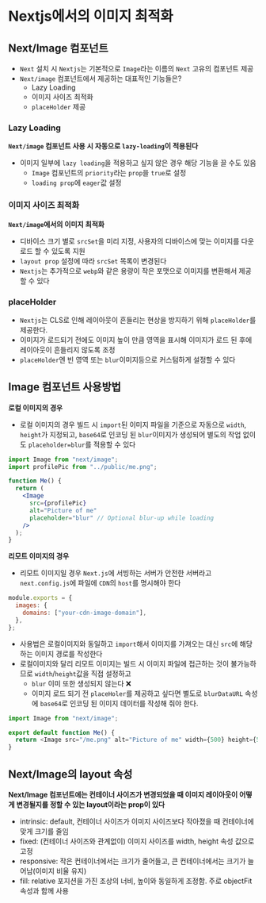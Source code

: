 # Nextjs에서의 이미지 최적화

## Next/Image 컴포넌트

- `Next` 설치 시 `Nextjs`는 기본적으로 `Image`라는 이름의 `Next` 고유의 컴포넌트 제공
- `Next/image` 컴포넌트에서 제공하는 대표적인 기능들은?
  - Lazy Loading
  - 이미지 사이즈 최적화
  - `placeHolder` 제공

### Lazy Loading

**`Next/image` 컴포넌트 사용 시 자동으로 `lazy-loading`이 적용된다**

- 이미지 일부에 `lazy loading`을 적용하고 싶지 않은 경우 해당 기능을 끌 수도 있음
  - `Image` 컴포넌트의 `priority`라는 `prop`을 `true`로 설정
  - `loading prop`에 `eager`값 설정

### 이미지 사이즈 최적화

**`Next/image`에서의 이미지 최적화**

- 디바이스 크기 별로 `srcSet`을 미리 지정, 사용자의 디바이스에 맞는 이미지를 다운로드 할 수 있도록 지원
- `layout prop` 설정에 따라 `srcSet` 목록이 변경된다
- `Nextjs`는 추가적으로 `webp`와 같은 용량이 작은 포맷으로 이미지를 변환해서 제공할 수 있다

### placeHolder

- `Nextjs`는 CLS로 인해 레이아웃이 흔들리는 현상을 방지하기 위해 `placeHolder`를 제공한다.
- 이미지가 로드되기 전에도 이미지 높이 만큼 영역을 표시해 이미지가 로드 된 후에 레이아웃이 흔들리지 않도록 조정
- `placeHolder`엔 빈 영역 또는 `blur`이미지등으로 커스텀하게 설정할 수 있다

## Image 컴포넌트 사용방법

**로컬 이미지의 경우**

- 로컬 이미지의 경우 빌드 시 `import`된 이미지 파일을 기준으로 자동으로 `width`, `height`가 지정되고, `base64`로 인코딩 된 `blur`이미지가 생성되어 별도의 작업 없이도 `placeholder=blur`를 적용할 수 있다

```jsx
import Image from "next/image";
import profilePic from "../public/me.png";

function Me() {
  return (
    <Image
      src={profilePic}
      alt="Picture of me"
      placeholder="blur" // Optional blur-up while loading
    />
  );
}
```

**리모트 이미지의 경우**

- 리모트 이미지일 경우 `Next.js`에 서빙하는 서버가 안전한 서버라고 `next.config.js`에 파일에 `CDN`의 `host`를 명시해야 한다

```js
module.exports = {
  images: {
    domains: ["your-cdn-image-domain"],
  },
};
```

- 사용법은 로컬이미지와 동일하고 `import`해서 이미지를 가져오는 대신 `src`에 해당하는 이미지 경로를 작성한다
- 로컬이미지와 달리 리모트 이미지는 빌드 시 이미지 파일에 접근하는 것이 불가능하므로 `width`/`height`값을 직접 설정하고
  - `blur` 이미 또한 생성되지 않는다 ❌
  - 이미지 로드 되기 전 `placeHoler`를 제공하고 싶다면 별도로 `blurDataURL` 속성에 `base64`로 인코딩 된 이미지 데이터를 작성해 줘야 한다.

```js
import Image from "next/image";

export default function Me() {
  return <Image src="/me.png" alt="Picture of me" width={500} height={500} />;
}
```

## Next/Image의 layout 속성

**Next/Image 컴포넌트에는 컨테이너 사이즈가 변경되었을 때 이미지 레이아웃이 어떻게 변경될지를 정할 수 있는 layout이라는 prop이 있다**

- intrinsic: default, 컨테이너 사이즈가 이미지 사이즈보다 작아졌을 때 컨테이너에 맞게 크기를 줄임
- fixed: (컨테이너 사이즈와 관계없이) 이미지 사이즈를 width, height 속성 값으로 고정
- responsive: 작은 컨테이너에서는 크기가 줄어들고, 큰 컨테이너에서는 크기가 늘어남(이미지 비율 유지)
- fill: relative 포지션을 가진 조상의 너비, 높이와 동일하게 조정함. 주로 objectFit 속성과 함께 사용

